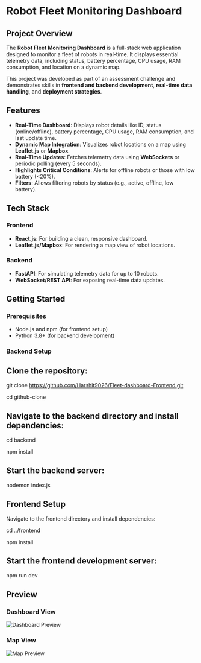 # Robot Fleet Monitoring Dashboard  

## Project Overview  
The **Robot Fleet Monitoring Dashboard** is a full-stack web application designed to monitor a fleet of robots in real-time. It displays essential telemetry data, including status, battery percentage, CPU usage, RAM consumption, and location on a dynamic map.  

This project was developed as part of an assessment challenge and demonstrates skills in **frontend and backend development**, **real-time data handling**, and **deployment strategies**.  

## Features  
- **Real-Time Dashboard**: Displays robot details like ID, status (online/offline), battery percentage, CPU usage, RAM consumption, and last update time.  
- **Dynamic Map Integration**: Visualizes robot locations on a map using **Leaflet.js** or **Mapbox**.  
- **Real-Time Updates**: Fetches telemetry data using **WebSockets** or periodic polling (every 5 seconds).  
- **Highlights Critical Conditions**: Alerts for offline robots or those with low battery (<20%).  
- **Filters**: Allows filtering robots by status (e.g., active, offline, low battery).

## Tech Stack  
### Frontend  
- **React.js**: For building a clean, responsive dashboard.  
- **Leaflet.js/Mapbox**: For rendering a map view of robot locations.  

### Backend  
- **FastAPI**: For simulating telemetry data for up to 10 robots.  
- **WebSocket/REST API**: For exposing real-time data updates.

## Getting Started  

### Prerequisites  
- Node.js and npm (for frontend setup)  
- Python 3.8+ (for backend development)

### Backend Setup
## Clone the repository:
  git clone https://github.com/Harshit9026/Fleet-dashboard-Frontend.git
   
   cd github-clone
   
## Navigate to the backend directory and install dependencies:

cd backend

npm install


## Start the backend server:

nodemon index.js

## Frontend Setup

Navigate to the frontend directory and install dependencies:

cd ../frontend

npm install

## Start the frontend development server:

npm run dev 


## Preview  

### Dashboard View  
![Dashboard Preview](https://github.com/Harshit9026/Fleet-dashboard-Frontend/raw/master/assets/dashboard.jpg)


### Map View  
![Map Preview](https://github.com/your-username/your-repo-name/raw/master/assets/dashboard-preview.jpg)


